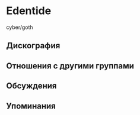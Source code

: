 # Edentide

cyber/goth

## Дискография


## Отношения с другими группами


## Обсуждения


## Упоминания

